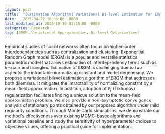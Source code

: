 ```yaml
---
layout: post
title:  "[Estimation Algorithm] Variational Bi-level Estimation for Exponential Random Graph Models"
date:   2025-04-22 16:36:00 -0800
last_modified_at: 2025-10-19 01:15:00 -0800
categories: Research
tag: [ERGM, Variational Approximation, Bi-level Optimization]
---
```


Empirical studies of social networks often focus on higher-order interdependencies such as centralization and clustering. Exponential Random Graph model (ERGM) is a popular and versatile statistical parametric model that allows estimation of interdependency terms such as $k-$stars and triangles. Estimation of ERGM is challenging due to two aspects: the intractable normalizing constant and model degeneracy. We propose a variational bilevel estimation algorithm of ERGM that addresses both dilemmas. It mitigates the intractability of normalizing constant by a mean-field approximation. In addition, adoption of $\ell_2$ (Tikhonov) regularization facilitates finding a unique solution to the mean-field approximation problem. We also provide a non-asymptotic convergence analysis of stationary points obtained by our proposed algorithm under mild regularity conditions. Through Monte Carlo simulations, we demonstrate our method's effectiveness over existing MCMC-based algorithms and variational baseline and study the sensitivity of hyperparameter choices to objective values, offering a practical guide for implementation.